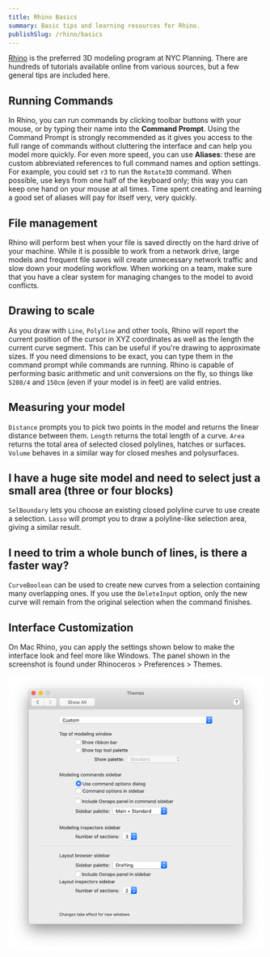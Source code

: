 ```yaml
---
title: Rhino Basics
summary: Basic tips and learning resources for Rhino.
publishSlug: /rhino/basics
---
```

[Rhino](https://www.rhino3d.com/) is the preferred 3D modeling program at NYC Planning. There are hundreds of tutorials available online from various sources, but a few general tips are included here.

## Running Commands

In Rhino, you can run commands by clicking toolbar buttons with your mouse, or by typing their name into the **Command Prompt**. Using the Command Prompt is strongly recommended as it gives you access to the full range of commands without cluttering the interface and can help you model more quickly. For even more speed, you can use **Aliases**: these are custom abbreviated references to full command names and option settings. For example, you could set `r3` to run the `Rotate3D` command. When possible, use keys from one half of the keyboard only; this way you can keep one hand on your mouse at all times. Time spent creating and learning a good set of aliases will pay for itself very, very quickly.

## File management

Rhino will perform best when your file is saved directly on the hard drive of your machine. While it is possible to work from a network drive, large models and frequent file saves will create unnecessary network traffic and slow down your modeling workflow. When working on a team, make sure that you have a clear system for managing changes to the model to avoid conflicts.

## Drawing to scale

As you draw with `Line`, `Polyline` and other tools, Rhino will report the current position of the cursor in XYZ coordinates as well as the length the current curve segment. This can be useful if you're drawing to approximate sizes. If you need dimensions to be exact, you can type them in the command prompt while commands are running. Rhino is capable of performing basic arithmetic and unit conversions on the fly, so things like `5280/4` and `150cm` (even if your model is in feet) are valid entries.

## Measuring your model

`Distance` prompts you to pick two points in the model and returns the linear distance between them. `Length` returns the total length of a curve. `Area` returns the total area of selected closed polylines, hatches or surfaces. `Volume` behaves in a similar way for closed meshes and polysurfaces.

## I have a huge site model and need to select just a small area (three or four blocks)

`SelBoundary` lets you choose an existing closed polyline curve to use create a selection. `Lasso` will prompt you to draw a polyline-like selection area, giving a similar result.

## I need to trim a whole bunch of lines, is there a faster way?

`CurveBoolean` can be used to create new curves from a selection containing many overlapping ones. If you use the `DeleteInput` option, only the new curve will remain from the original selection when the command finishes.

## Interface Customization

On Mac Rhino, you can apply the settings shown below to make the interface look and feel more like Windows. The panel shown in the screenshot is found under Rhinoceros > Preferences > Themes.

![mac rhino theme customization](mac-rhino-ui-config.png)